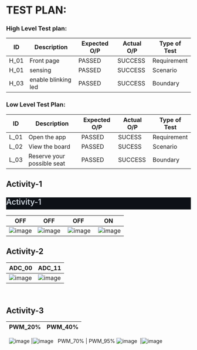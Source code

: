 # **TEST PLAN:**

### **High Level Test plan:**

<html>
<body>
<!--StartFragment-->

ID | Description | Expected O/P | Actual O/P | Type of Test
-- | -- | -- | -- | --
H_01 | Front page | PASSED | SUCCESS | Requirement
H_01 | sensing | PASSED | SUCCESS | Scenario
H_03 | enable blinking led | PASSED | SUCCESS | Boundary

<!--EndFragment-->
</body>
</html>

### **Low Level Test Plan:**

<html>
<body>
<!--StartFragment-->

ID | Description | Expected O/P | Actual O/P | Type of Test
-- | -- | -- | -- | --
L_01 | Open the app | PASSED | SUCESS | Requirement
L_02 | View the board | PASSED | SUCESS | Scenario
L_03 | Reserve your possible seat | PASSED | SUCCESS | Boundary

<!--EndFragment-->
</body>
</html>

## **Activity-1**

<html>
<body>
<!--StartFragment--><h2 dir="auto" style="box-sizing: border-box; margin-top: 24px; margin-bottom: 16px; font-size: 1.5em; font-weight: 600; line-height: 1.25; padding-bottom: 0.3em; border-bottom: 1px solid var(--color-border-muted); color: rgb(201, 209, 217); font-family: -apple-system, BlinkMacSystemFont, &quot;Segoe UI&quot;, Helvetica, Arial, sans-serif, &quot;Apple Color Emoji&quot;, &quot;Segoe UI Emoji&quot;; font-style: normal; font-variant-ligatures: normal; font-variant-caps: normal; letter-spacing: normal; orphans: 2; text-align: start; text-indent: 0px; text-transform: none; white-space: normal; widows: 2; word-spacing: 0px; -webkit-text-stroke-width: 0px; background-color: rgb(13, 17, 23); text-decoration-thickness: initial; text-decoration-style: initial; text-decoration-color: initial;">Activity-1</h2>

OFF | OFF | OFF | ON
-- | -- | -- | --
![image](https://user-images.githubusercontent.com/101239044/164263834-312f016d-23e7-4a04-8cf8-17f19a465059.png)  |  ![image](https://user-images.githubusercontent.com/101239044/164263873-d094bf62-3963-4a9b-907a-47b78b1019ae.png)  |  ![image](https://user-images.githubusercontent.com/101239044/164263928-9c3c7f41-da01-4b3e-81d0-1fac135d9f54.png) |  ![image](https://user-images.githubusercontent.com/101239044/164263972-3f807de2-6147-4b0f-87e6-3f93d514dedc.png)



<!--EndFragment-->
</body>
</html>

## **Activity-2**

<html>
<body>
<!--StartFragment-->

ADC_00 | ADC_11
-- | --
![image](https://user-images.githubusercontent.com/101239044/164264834-4411d9ba-0707-4695-ae3d-2d4514ccb175.png) | ![image](https://user-images.githubusercontent.com/101239044/164264888-a06f4ff1-9c08-48aa-9169-b82c8f8b177b.png)
  

<!--EndFragment-->
</body>
</html>

## **Activity-3**

<html>
<body>
<!--StartFragment-->

PWM_20% | PWM_40%
-- | --
 
![image](https://user-images.githubusercontent.com/101239044/164265211-22333525-6c4f-465d-afd9-f5a1b9d67f84.png) |![image](https://user-images.githubusercontent.com/101239044/164265311-852867dc-9106-4850-b4b1-3392a9dfda88.png)
  
PWM_70% | PWM_95%
![image](https://user-images.githubusercontent.com/101239044/164265399-d6609a3d-f4b8-43b7-ba48-91de29f4361b.png)  |![image](https://user-images.githubusercontent.com/101239044/164265441-2f5f66f9-78c7-40af-a3e2-1f5a4a9f0bdf.png)
  

<!--EndFragment-->
</body>
</html>
